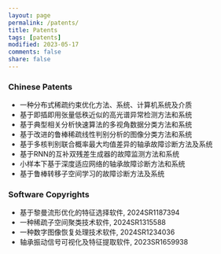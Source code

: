 ```yaml
---
layout: page
permalink: /patents/
title: Patents
tags: [patents]
modified: 2023-05-17 
comments: false
share: false
---
```



### Chinese Patents

* 一种分布式稀疏约束优化方法、系统、计算机系统及介质 <br>
* 基于即插即用张量低秩近似的高光谱异常检测方法和系统 <br>
* 基于典型相关分析快速算法的多视角数据分类方法和系统 <br>
* 基于改进的鲁棒稀疏线性判别分析的图像分类方法和系统 <br>
* 基于多核判别联合概率最大均值差异的轴承故障诊断方法及系统 <br>
* 基于RNN的互补双残差生成器的故障监测方法和系统 <br>
* 小样本下基于深度适应网络的轴承故障诊断方法和系统 <br>
* 基于鲁棒转移子空间学习的故障诊断方法及系统 <br>


### Software Copyrights

* 基于黎曼流形优化的特征选择软件, 2024SR1187394 <br>
* 一种稀疏子空间聚类技术软件, 2024SR1315588
* 一种数字图像恢复处理技术软件, 2024SR1234036 <br>
* 轴承振动信号可视化及特征提取软件, 2023SR1659938 <br>


